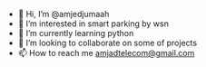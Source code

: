 - 👋 Hi, I’m @amjedjumaah
- 👀 I’m interested in smart parking by wsn
- 🌱 I’m currently learning python
- 💞️ I’m looking to collaborate on some of projects
- 📫 How to reach me amjadtelecom@gmail.com

<!---
amjedjumaah/amjedjumaah is a ✨ special ✨ repository because its `README.md` (this file) appears on your GitHub profile.
You can click the Preview link to take a look at your changes.
--->
